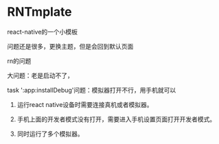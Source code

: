 # RNTmplate
 react-native的一个小模板

问题还是很多，更换主题，但是会回到默认页面


rn的问题

大问题：老是启动不了，

task ':app:installDebug'问题：模拟器打开不行，用手机就可以

1. 运行react native设备时需要连接真机或者模拟器。

2. 手机上面的开发者模式没有打开，需要进入手机设置页面打开开发者模式。

3. 同时运行了多个模拟器。
